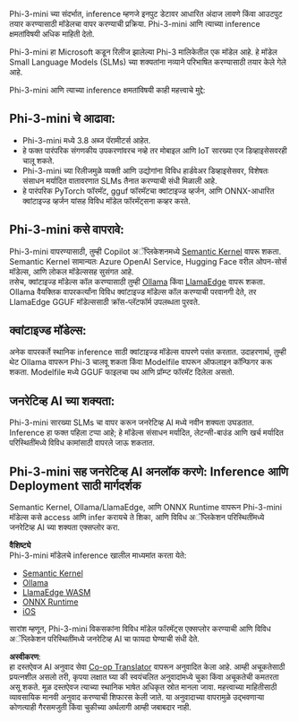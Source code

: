 <!--
CO_OP_TRANSLATOR_METADATA:
{
  "original_hash": "f1ff728038c4f554b660a36b76cbdd6e",
  "translation_date": "2025-07-16T21:08:44+00:00",
  "source_file": "md/01.Introduction/03/overview.md",
  "language_code": "mr"
}
-->
Phi-3-mini च्या संदर्भात, inference म्हणजे इनपुट डेटावर आधारित अंदाज लावणे किंवा आउटपुट तयार करण्यासाठी मॉडेलचा वापर करण्याची प्रक्रिया. Phi-3-mini आणि त्याच्या inference क्षमतांविषयी अधिक माहिती देतो.

Phi-3-mini हा Microsoft कडून रिलीज झालेल्या Phi-3 मालिकेतील एक मॉडेल आहे. हे मॉडेल Small Language Models (SLMs) च्या शक्यतांना नव्याने परिभाषित करण्यासाठी तयार केले गेले आहे.

Phi-3-mini आणि त्याच्या inference क्षमतांविषयी काही महत्त्वाचे मुद्दे:

## **Phi-3-mini चे आढावा:**
- Phi-3-mini मध्ये 3.8 अब्ज पॅरामीटर्स आहेत.
- हे फक्त पारंपरिक संगणकीय उपकरणांवरच नव्हे तर मोबाइल आणि IoT सारख्या एज डिव्हाइसेसवरही चालू शकते.
- Phi-3-mini च्या रिलीजमुळे व्यक्ती आणि उद्योगांना विविध हार्डवेअर डिव्हाइसेसवर, विशेषतः संसाधन मर्यादित वातावरणात SLMs तैनात करण्याची संधी मिळाली आहे.
- हे पारंपरिक PyTorch फॉरमॅट, gguf फॉरमॅटचा क्वांटाइज्ड व्हर्जन, आणि ONNX-आधारित क्वांटाइज्ड व्हर्जन यांसह विविध मॉडेल फॉरमॅट्सना कव्हर करते.

## **Phi-3-mini कसे वापरावे:**
Phi-3-mini वापरण्यासाठी, तुम्ही Copilot अॅप्लिकेशनमध्ये [Semantic Kernel](https://github.com/microsoft/SemanticKernelCookBook?WT.mc_id=aiml-138114-kinfeylo) वापरू शकता. Semantic Kernel सामान्यतः Azure OpenAI Service, Hugging Face वरील ओपन-सोर्स मॉडेल्स, आणि लोकल मॉडेल्ससह सुसंगत आहे.  
तसेच, क्वांटाइज्ड मॉडेल्स कॉल करण्यासाठी तुम्ही [Ollama](https://ollama.com) किंवा [LlamaEdge](https://llamaedge.com) वापरू शकता. Ollama वैयक्तिक वापरकर्त्यांना विविध क्वांटाइज्ड मॉडेल्स कॉल करण्याची परवानगी देते, तर LlamaEdge GGUF मॉडेल्ससाठी क्रॉस-प्लॅटफॉर्म उपलब्धता पुरवते.

## **क्वांटाइज्ड मॉडेल्स:**
अनेक वापरकर्ते स्थानिक inference साठी क्वांटाइज्ड मॉडेल्स वापरणे पसंत करतात. उदाहरणार्थ, तुम्ही थेट Ollama वापरून Phi-3 चालवू शकता किंवा Modelfile वापरून ऑफलाइन कॉन्फिगर करू शकता. Modelfile मध्ये GGUF फाइलचा पथ आणि प्रॉम्प्ट फॉरमॅट दिलेला असतो.

## **जनरेटिव्ह AI च्या शक्यता:**
Phi-3-mini सारख्या SLMs चा वापर करून जनरेटिव्ह AI मध्ये नवीन शक्यता उघडतात. Inference हा फक्त पहिला टप्पा आहे; हे मॉडेल्स संसाधन मर्यादित, लेटन्सी-बाउंड आणि खर्च मर्यादित परिस्थितींमध्ये विविध कामांसाठी वापरले जाऊ शकतात.

## **Phi-3-mini सह जनरेटिव्ह AI अनलॉक करणे: Inference आणि Deployment साठी मार्गदर्शक**  
Semantic Kernel, Ollama/LlamaEdge, आणि ONNX Runtime वापरून Phi-3-mini मॉडेल्स कसे access आणि infer करायचे ते शिका, आणि विविध अॅप्लिकेशन परिस्थितींमध्ये जनरेटिव्ह AI च्या शक्यता एक्सप्लोर करा.

**वैशिष्ट्ये**  
Phi-3-mini मॉडेलचे inference खालील माध्यमांत करता येते:

- [Semantic Kernel](https://github.com/Azure-Samples/Phi-3MiniSamples/tree/main/semantickernel?WT.mc_id=aiml-138114-kinfeylo)  
- [Ollama](https://github.com/Azure-Samples/Phi-3MiniSamples/tree/main/ollama?WT.mc_id=aiml-138114-kinfeylo)  
- [LlamaEdge WASM](https://github.com/Azure-Samples/Phi-3MiniSamples/tree/main/wasm?WT.mc_id=aiml-138114-kinfeylo)  
- [ONNX Runtime](https://github.com/Azure-Samples/Phi-3MiniSamples/tree/main/onnx?WT.mc_id=aiml-138114-kinfeylo)  
- [iOS](https://github.com/Azure-Samples/Phi-3MiniSamples/tree/main/ios?WT.mc_id=aiml-138114-kinfeylo)  

सारांश म्हणून, Phi-3-mini विकसकांना विविध मॉडेल फॉरमॅट्स एक्सप्लोर करण्याची आणि विविध अॅप्लिकेशन परिस्थितींमध्ये जनरेटिव्ह AI चा फायदा घेण्याची संधी देते.

**अस्वीकरण**:  
हा दस्तऐवज AI अनुवाद सेवा [Co-op Translator](https://github.com/Azure/co-op-translator) वापरून अनुवादित केला आहे. आम्ही अचूकतेसाठी प्रयत्नशील असलो तरी, कृपया लक्षात घ्या की स्वयंचलित अनुवादांमध्ये चुका किंवा अचूकतेची कमतरता असू शकते. मूळ दस्तऐवज त्याच्या स्थानिक भाषेत अधिकृत स्रोत मानला जावा. महत्त्वाच्या माहितीसाठी व्यावसायिक मानवी अनुवाद करण्याची शिफारस केली जाते. या अनुवादाच्या वापरामुळे उद्भवणाऱ्या कोणत्याही गैरसमजुती किंवा चुकीच्या अर्थलागी आम्ही जबाबदार नाही.
